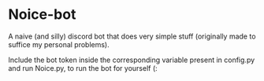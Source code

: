 # Noice-bot

A naive (and silly) discord bot that does very simple stuff (originally made to suffice my personal problems).

Include the bot token inside the corresponding variable present in config.py and run Noice.py, to run the bot for yourself (:
